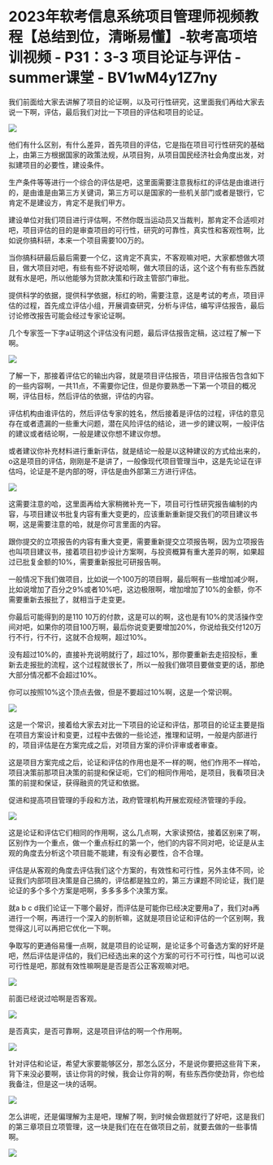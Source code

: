 # 2023年软考信息系统项目管理师视频教程【总结到位，清晰易懂】-软考高项培训视频 - P31：3-3 项目论证与评估 - summer课堂 - BV1wM4y1Z7ny

我们前面给大家去讲解了项目的论证啊，以及可行性研究，这里面我们再给大家去说一下啊，评估，最后我们对比一下项目的评估和项目的论证。



![](img/a5347b133ee03668a9b73755967d2dee_1.png)

他们有什么区别，有什么差异，首先项目的评估，它是指在项目可行性研究的基础上，由第三方根据国家的政策法规，从项目狗，从项目国民经济社会角度出发，对拟建项目的必要性，建设条件。

生产条件等等进行一个综合的评估是吧，这里面需要注意我标红的评估是由谁进行的，是由谁是由第三方关键词，第三方可以是国家的一些机关部门或者是银行，它肯定不是建设方，肯定不是我们甲方。

建设单位对我们项目进行评估啊，不然你既当运动员又当裁判，那肯定不合适呗对吧，项目评估的目的是审查项目的可行性，研究的可靠性，真实性和客观性啊，比如说你搞科研，本来一个项目需要100万的。

当你搞科研最后最后需要一个亿，这肯定不真实，不客观嘛对吧，大家都想做大项目，做大项目对吧，有些有些不好说哈啊，做大项目的话，这个这个有有些东西就就有水是吧，所以他能够为贷款决策和行政主管部门审批。

提供科学的依据，提供科学依据，标红的哟，需要注意，这是考试的考点，项目评估的过程，首先成立评估小组，开展调查研究，分析与评估，编写评估报告，最后讨论修改报告可能会经过专家论证啊。

几个专家签一下字a证明这个评估没有问题，最后评估报告定稿，这过程了解一下啊。

![](img/a5347b133ee03668a9b73755967d2dee_3.png)

了解一下，那接着评估它的输出内容，就是项目评估报告，项目评估报告包含如下的一些内容啊，一共11点，不需要你记住，但是你要熟悉一下第一个项目的概况啊，评估目标，然后评估的依据，评估的内容。

评估机构由谁评估的，然后评估专家的姓名，然后接着是评估的过程，评估的意见存在或者遗漏的一些重大问题，潜在风险评估的结论，进一步的建议啊，一般评估的建议或者结论啊，一般是建议你想不建议你想。

或者建议你补充材料进行重新评估，就是结论一般是以这种建议的方式给出来的，o这是项目的评估，刚刚是不是讲了，一般像现代项目管理当中，这是先论证在评估吗，论证是不是内部的呀，评估是由外部第三方进行评估。



![](img/a5347b133ee03668a9b73755967d2dee_5.png)

这需要注意的哈，这里面再给大家稍微补充一下，项目可行性研究报告编制的内容，与项目建议书批复内容有重大变更的，应该重新重新提交我们的项目建议书啊，这是需要注意的哈，就是你可言里面的内容。

跟你提交的立项报告的内容有重大变更，需要重新提交立项报告啊，因为立项报告也叫项目建议书，接着项目初步设计方案啊，与投资概算有重大差异的啊，如果超过已批复金额的10%，需要重新报批可研报告啊。

一般情况下我们做项目，比如说一个100万的项目啊，最后啊有一些增加减少啊，比如说增加了百分之9%或者10%吧，这边极限啊，增加增加了10%的金额，你不需要重新去报批了，就相当于走变更。

你最后可能得到的是110 10万的付款，这是可以的啊，这也是有10%的灵活操作空间对吧，如果你的项目100万啊，最后你说变更要增加20%，你说给我交付120万行不行，行不行，这就不合规啊，超过10%。

没有超过10%的，直接补充说明就行了，超过10%，那你要重新去走招投标，重新去走报批的流程，这个过程就很长了，所以一般我们做项目要做变更的话，那绝大部分情况都不会超过10%。

你可以按照10%这个顶点去做，但是不要超过10%啊，这是一个常识啊。

![](img/a5347b133ee03668a9b73755967d2dee_7.png)

这是一个常识，接着给大家去对比一下项目的论证和评估，那项目的论证主要是指在项目方案设计和变更，过程中去做的一些论述，推理和证明，一般是内部进行的，项目评估是在方案完成之后，对项目方案的评价评审或者审查。

这是项目方案完成之后，论证和评估的作用也是不一样的啊，他们作用不一样哈，项目决策前那项目决策的前提和保证呃，它们的相同作用哈，是项目，我看项目决策的前提和保证，获得融资的凭证和依据。

促进和提高项目管理的手段和方法，政府管理机构开展宏观经济管理的手段。

![](img/a5347b133ee03668a9b73755967d2dee_9.png)

这是论证和评估它们相同的作用啊，这么几点啊，大家读预估，接着区别来了啊，区别作为一个重点，做一个重点标红的第一个，他们的内容不同对吧，论证是从主观的角度去分析这个项目能不能建，有没有必要性，合不合理。

评估是从客观的角度去评估我们这个方案的，有效性和可行性，另外主体不同，论证我们内部项目决策是自己搞的，评估都是独立的，第三方课题不同论证，我们是论证的多个多个方案是吧啊，多多多多个决策方案。

就a b c d我们论证一下哪个最好，而评估是可能你已经决定要用a了，我们对a再进行一个啊，再进行一个深入的剖析嘛，这就是项目论证和评估的一个区别啊，我觉得这儿可以再把它优化一下啊。

争取写的更通俗易懂一点啊，就是项目的论证啊，是论证多个可备选方案的好坏是吧，然后评估是评估的，我们已经选出来的这个方案的可行不可行性，叫也可以说可行性是吧，那就有效性嘛啊是是否是否公正客观嘛对吧。



![](img/a5347b133ee03668a9b73755967d2dee_11.png)

前面已经说过哈啊是否客观。

![](img/a5347b133ee03668a9b73755967d2dee_13.png)

是否真实，是否可靠啊，这是项目评估的啊一个作用啊。

![](img/a5347b133ee03668a9b73755967d2dee_15.png)

针对评估和论证，希望大家要能够区分，那怎么区分，不是说你要把这些背下来，背下来没必要啊，该让你背的时候，我会让你背的啊，有些东西你使劲背，你也给我备注，但是这一块的话啊。



![](img/a5347b133ee03668a9b73755967d2dee_17.png)

怎么讲呢，还是偏理解为主是吧，理解了啊，到时候会做题就行了好吧，这是我们的第三章项目立项管理，这一块是我们在在在做项目之前，就要去做的一些事情啊。



![](img/a5347b133ee03668a9b73755967d2dee_19.png)